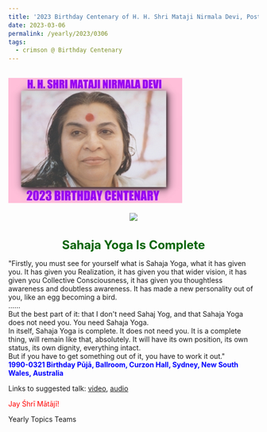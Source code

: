 ```yaml
---
title: '2023 Birthday Centenary of H. H. Shri Mataji Nirmala Devi, Post 8'
date: 2023-03-06
permalink: /yearly/2023/0306
tags:
  - crimson @ Birthday Centenary
---
```


<br>
<div style="text-align: left"><img src="/images/100Years.jpg" width="350" /></div><br>

<div style="text-align: center"><img src="/images/image1124.jpg" /></div>

<br>
<p style="color:DarkGreen; text-align:center">
<font size="+2"><b>Sahaja Yoga Is Complete</b><br></font>
</p>

<p>
"Firstly, you must see for yourself what is Sahaja Yoga, what it has given you. It has given you Realization, it has given you that wider vision, it has given you Collective Consciousness, it has given you thoughtless awareness and doubtless awareness. It has made a new personality out of you, like an egg becoming a bird.<br>
......<br>
But the best part of it: that I don't need Sahaj Yog, and that Sahaja Yoga does not need you. You need Sahaja Yoga.<br>
In itself, Sahaja Yoga is complete. It does not need you. It is a complete thing, will remain like that, absolutely. It will have its own position, its own status, its own dignity, everything intact.<br>
But if you have to get something out of it, you have to work it out."<br>
<font color="blue"><b>1990-0321 Birthday Pūjā, Ballroom, Curzon Hall, Sydney, New South Wales, Australia</b></font><br>
</p>

Links to suggested talk: <a href="https://vimeo.com/577933944"> video</a>, <a href="https://soundcloud.com/nirmala-vidya-portal/1990-0321-birthday-puja-talk"> audio </a><br>

<p style="color:red;">Jay Śhrī Mātājī!<br></p>

<p>Yearly Topics Teams</p>